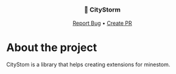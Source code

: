 # <h3 align="center">📒 CityStorm</h3>
  <p align="center">
    <a href="https://github.com/CityWideMC/CityStom/issues">Report Bug</a>
    •
    <a href="https://github.com/CityWideMC/CityStom/pulls">Create PR</a>
  </p>

# About the project
CityStom is a library that helps creating extensions for minestom.
